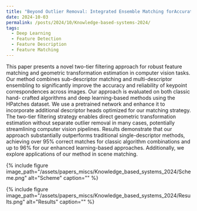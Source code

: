 ```yaml
---
title: "Beyond Outlier Removal: Integrated Ensemble Matching forAccurate Image Keypoint Correspondence" 
date: 2024-10-03
permalink: /posts/2024/10/Knowledge-based-systems-2024/
tags:
  - Deep Learning
  - Feature Detection
  - Feature Description
  - Feature Matching
---
```


This paper presents a novel two-tier filtering approach for robust feature matching and geometric transformation estimation in computer vision tasks. Our method combines sub-descriptor matching and multi-descriptor ensembling to significantly improve the accuracy and reliability of keypoint correspondences across images. Our approach is evaluated on both classic hand- crafted algorithms and deep learning-based methods using the HPatches dataset. We use a pretrained network and enhance it to incorporate additional descriptor heads optimized for our matching strategy. The two-tier filtering strategy enables direct geometric transformation estimation without separate outlier removal in many cases, potentially streamlining computer vision pipelines. Results demonstrate that our approach substantially outperforms traditional single-descriptor methods, achieving over 95% correct matches for classic algorithm combinations and up to 96% for our enhanced learning-based approaches. Additionally, we explore applications of our method in scene matching.





{% include figure image_path="/assets/papers_miscs/Knowledge_based_systems_2024/Scheme.png" alt="Scheme" caption="" %}

{% include figure image_path="/assets/papers_miscs/Knowledge_based_systems_2024/Results.png" alt="Results" caption="" %}

